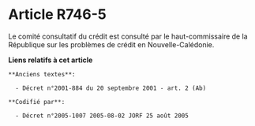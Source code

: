 # Article R746-5

Le comité consultatif du crédit est consulté par le haut-commissaire de la République sur les problèmes de crédit en
Nouvelle-Calédonie.

**Liens relatifs à cet article**

	**Anciens textes**:

	  - Décret n°2001-884 du 20 septembre 2001 - art. 2 (Ab)

	**Codifié par**:

	  - Décret n°2005-1007 2005-08-02 JORF 25 août 2005
